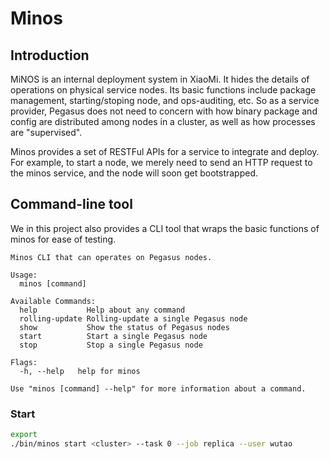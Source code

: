 # Minos

## Introduction

MiNOS is an internal deployment system in XiaoMi. It hides the details of operations on physical service nodes.
Its basic functions include package management, starting/stoping node, and ops-auditing, etc.
So as a service provider, Pegasus does not need to concern with how binary package and config are distributed
among nodes in a cluster, as well as how processes are "supervised".

Minos provides a set of RESTFul APIs for a service to integrate and deploy. For example, to start a node,
we merely need to send an HTTP request to the minos service, and the node will soon get bootstrapped.

## Command-line tool

We in this project also provides a CLI tool that wraps the basic functions of minos for ease of testing.

```
Minos CLI that can operates on Pegasus nodes.

Usage:
  minos [command]

Available Commands:
  help           Help about any command
  rolling-update Rolling-update a single Pegasus node
  show           Show the status of Pegasus nodes
  start          Start a single Pegasus node
  stop           Stop a single Pegasus node

Flags:
  -h, --help   help for minos

Use "minos [command] --help" for more information about a command.
```

### Start

```sh
export
./bin/minos start <cluster> --task 0 --job replica --user wutao
```
